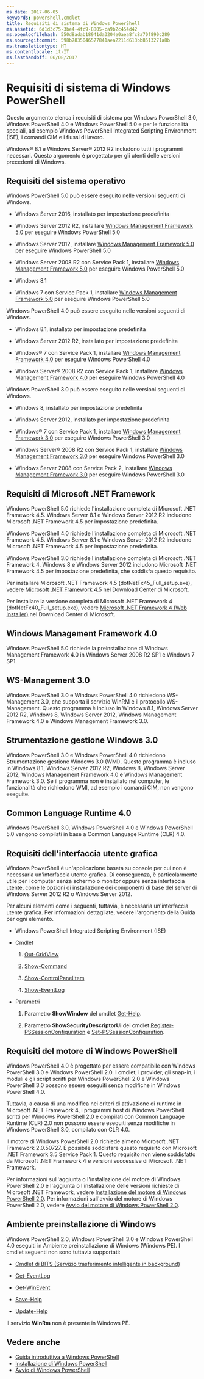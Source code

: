 ```yaml
---
ms.date: 2017-06-05
keywords: powershell,cmdlet
title: Requisiti di sistema di Windows PowerShell
ms.assetid: 6d1d3c75-3be4-4fc9-8805-ca9b2c454d42
ms.openlocfilehash: 550d8adab18941da3204e0aea8fc8a70f890c289
ms.sourcegitcommit: 598b7835046577841aea2211d613bb8513271a8b
ms.translationtype: HT
ms.contentlocale: it-IT
ms.lasthandoff: 06/08/2017
---
```

# <a name="windows-powershell-system-requirements"></a>Requisiti di sistema di Windows PowerShell
Questo argomento elenca i requisiti di sistema per Windows PowerShell 3.0, Windows PowerShell 4.0 e Windows PowerShell 5.0 e per le funzionalità speciali, ad esempio Windows PowerShell Integrated Scripting Environment (ISE), i comandi CIM e i flussi di lavoro.

Windows® 8.1 e Windows Server® 2012 R2 includono tutti i programmi necessari. Questo argomento è progettato per gli utenti delle versioni precedenti di Windows.

## <a name="operating-system-requirements"></a>Requisiti del sistema operativo
Windows PowerShell 5.0 può essere eseguito nelle versioni seguenti di Windows.

-   Windows Server 2016, installato per impostazione predefinita

-   Windows Server 2012 R2, installare [Windows Management Framework 5.0](http://go.microsoft.com/fwlink/?LinkID=242919) per eseguire Windows PowerShell 5.0

-   Windows Server 2012, installare [Windows Management Framework 5.0](http://go.microsoft.com/fwlink/?LinkID=242919) per eseguire Windows PowerShell 5.0

-   Windows Server 2008 R2 con Service Pack 1, installare [Windows Management Framework 5.0](http://go.microsoft.com/fwlink/?LinkID=242919) per eseguire Windows PowerShell 5.0

-   Windows 8.1

-   Windows 7 con Service Pack 1, installare [Windows Management Framework 5.0](http://go.microsoft.com/fwlink/?LinkID=242919) per eseguire Windows PowerShell 5.0

Windows PowerShell 4.0 può essere eseguito nelle versioni seguenti di Windows.

-   Windows 8.1, installato per impostazione predefinita

-   Windows Server 2012 R2, installato per impostazione predefinita

-   Windows® 7 con Service Pack 1, installare [Windows Management Framework 4.0](http://go.microsoft.com/fwlink/?LinkId=293881) per eseguire Windows PowerShell 4.0

-   Windows Server® 2008 R2 con Service Pack 1, installare [Windows Management Framework 4.0](http://go.microsoft.com/fwlink/?LinkId=293881) per eseguire Windows PowerShell 4.0

Windows PowerShell 3.0 può essere eseguito nelle versioni seguenti di Windows.

-   Windows 8, installato per impostazione predefinita

-   Windows Server 2012, installato per impostazione predefinita

-   Windows® 7 con Service Pack 1, installare [Windows Management Framework 3.0](http://www.microsoft.com/download/details.aspx?id=34595) per eseguire Windows PowerShell 3.0

-   Windows Server® 2008 R2 con Service Pack 1, installare [Windows Management Framework 3.0](http://www.microsoft.com/download/details.aspx?id=34595) per eseguire Windows PowerShell 3.0

-   Windows Server 2008 con Service Pack 2, installare [Windows Management Framework 3.0](http://www.microsoft.com/download/details.aspx?id=34595) per eseguire Windows PowerShell 3.0

## <a name="microsoft-net-framework-requirements"></a>Requisiti di Microsoft .NET Framework
Windows PowerShell 5.0 richiede l'installazione completa di Microsoft .NET Framework 4.5. Windows Server 8.1 e Windows Server 2012 R2 includono Microsoft .NET Framework 4.5 per impostazione predefinita.

Windows PowerShell 4.0 richiede l'installazione completa di Microsoft .NET Framework 4.5. Windows Server 8.1 e Windows Server 2012 R2 includono Microsoft .NET Framework 4.5 per impostazione predefinita.

Windows PowerShell 3.0 richiede l'installazione completa di Microsoft .NET Framework 4. Windows 8 e Windows Server 2012 includono Microsoft .NET Framework 4.5 per impostazione predefinita, che soddisfa questo requisito.

Per installare Microsoft .NET Framework 4.5 (dotNetFx45_Full_setup.exe), vedere [Microsoft .NET Framework 4.5](http://go.microsoft.com/fwlink/?LinkID=242919) nel Download Center di Microsoft.

Per installare la versione completa di Microsoft .NET Framework 4 (dotNetFx40_Full_setup.exe), vedere [Microsoft .NET Framework 4 (Web Installer)](http://go.microsoft.com/fwlink/?LinkID=212931) nel Download Center di Microsoft.

## <a name="windows-management-framework-40"></a>Windows Management Framework 4.0
Windows PowerShell 5.0 richiede la preinstallazione di Windows Management Framework 4.0 in Windows Server 2008 R2 SP1 e Windows 7 SP1.

## <a name="ws-management-30"></a>WS-Management 3.0
Windows PowerShell 3.0 e Windows PowerShell 4.0 richiedono WS-Management 3.0, che supporta il servizio WinRM e il protocollo WS-Management. Questo programma è incluso in Windows 8.1, Windows Server 2012 R2, Windows 8, Windows Server 2012, Windows Management Framework 4.0 e Windows Management Framework 3.0.

## <a name="windows-management-instrumentation-30"></a>Strumentazione gestione Windows 3.0
Windows PowerShell 3.0 e Windows PowerShell 4.0 richiedono Strumentazione gestione Windows 3.0 (WMI). Questo programma è incluso in Windows 8.1, Windows Server 2012 R2, Windows 8, Windows Server 2012, Windows Management Framework 4.0 e Windows Management Framework 3.0. Se il programma non è installato nel computer, le funzionalità che richiedono WMI, ad esempio i comandi CIM, non vengono eseguite.

## <a name="common-language-runtime-40"></a>Common Language Runtime 4.0
Windows PowerShell 3.0, Windows PowerShell 4.0 e Windows PowerShell 5.0 vengono compilati in base a Common Language Runtime (CLR) 4.0.

## <a name="graphical-user-interface-requirements"></a>Requisiti dell'interfaccia utente grafica
Windows PowerShell è un'applicazione basata su console per cui non è necessaria un'interfaccia utente grafica. Di conseguenza, è particolarmente utile per i computer senza schermo o monitor oppure senza interfaccia utente, come le opzioni di installazione dei componenti di base del server di Windows Server 2012 R2 o Windows Server 2012.

Per alcuni elementi come i seguenti, tuttavia, è necessaria un'interfaccia utente grafica. Per informazioni dettagliate, vedere l'argomento della Guida per ogni elemento.

-   Windows PowerShell Integrated Scripting Environment (ISE)

-   Cmdlet

    1.  [Out-GridView](https://technet.microsoft.com/en-us/library/70915a86-d753-464e-8349-cba02316154c)

    2.  [Show-Command](https://technet.microsoft.com/en-us/library/65bba50b-91a8-49d5-80a2-a30fc684ba41)

    3.  [Show-ControlPanelItem](https://technet.microsoft.com/en-us/library/0685d42c-37cc-498f-acf6-0ecfeb0cb162)

    4.  [Show-EventLog](https://technet.microsoft.com/en-us/library/a3b0f5ad-0438-42c7-915b-d1b4793a431c)

-   Parametri

    1.  Parametro **ShowWindow** del cmdlet [Get-Help](https://technet.microsoft.com/en-us/library/1f46eeb4-49d7-4bec-bb29-395d9b42f54a).

    2.  Parametro **ShowSecurityDescriptorUi** dei cmdlet [Register-PSSessionConfiguration](https://technet.microsoft.com/en-us/library/e9152ae2-bd6d-4056-9bc7-dc1893aa29ea) e [Set-PSSessionConfiguration](https://technet.microsoft.com/en-us/library/b21fbad3-1759-4260-b206-dcb8431cd6ea).

## <a name="windows-powershell-engine-requirements"></a>Requisiti del motore di Windows PowerShell
Windows PowerShell 4.0 è progettato per essere compatibile con Windows PowerShell 3.0 e Windows PowerShell 2.0. I cmdlet, i provider, gli snap-in, i moduli e gli script scritti per Windows PowerShell 2.0 e Windows PowerShell 3.0 possono essere eseguiti senza modifiche in Windows PowerShell 4.0.

Tuttavia, a causa di una modifica nei criteri di attivazione di runtime in Microsoft .NET Framework 4, i programmi host di Windows PowerShell scritti per Windows PowerShell 2.0 e compilati con Common Language Runtime (CLR) 2.0 non possono essere eseguiti senza modifiche in Windows PowerShell 3.0, compilato con CLR 4.0.

Il motore di Windows PowerShell 2.0 richiede almeno Microsoft .NET Framework 2.0.50727. È possibile soddisfare questo requisito con Microsoft .NET Framework 3.5 Service Pack 1. Questo requisito non viene soddisfatto da Microsoft .NET Framework 4 e versioni successive di Microsoft .NET Framework.

Per informazioni sull'aggiunta o l'installazione del motore di Windows PowerShell 2.0 e l'aggiunta o l'installazione delle versioni richieste di Microsoft .NET Framework, vedere [Installazione del motore di Windows PowerShell 2.0](Installing-the-Windows-PowerShell-2.0-Engine.md). Per informazioni sull'avvio del motore di Windows PowerShell 2.0, vedere [Avvio del motore di Windows PowerShell 2.0](Starting-the-Windows-PowerShell-2.0-Engine.md).

## <a name="windows-preinstallation-environment"></a>Ambiente preinstallazione di Windows
Windows PowerShell 2.0, Windows PowerShell 3.0 e Windows PowerShell 4.0 eseguiti in Ambiente preinstallazione di Windows (Windows PE). I cmdlet seguenti non sono tuttavia supportati:

-   [Cmdlet di BITS (Servizio trasferimento intelligente in background)](http://go.microsoft.com/fwlink/?LinkId=257514)

-   [Get-EventLog](https://technet.microsoft.com/en-us/library/b4985b11-82bf-487d-928d-becd96fc0419)

-   [Get-WinEvent](https://technet.microsoft.com/en-us/library/5fe94870-ed6b-4ce2-9500-93846cc65c95)

-   [Save-Help](https://technet.microsoft.com/en-us/library/aed94f90-b73f-4e25-a25d-7c18d9f161fa)

-   [Update-Help](https://technet.microsoft.com/en-us/library/93e1d870-ace6-432b-8778-8920291d7545)

Il servizio **WinRm** non è presente in Windows PE.

## <a name="see-also"></a>Vedere anche
- [Guida introduttiva a Windows PowerShell](../getting-started/Getting-Started-with-Windows-PowerShell.md)
- [Installazione di Windows PowerShell](Installing-Windows-PowerShell.md)
- [Avvio di Windows PowerShell](https://technet.microsoft.com/en-us/library/8ec8c2d7-8e7c-4722-a3d2-498fe5739a8e)

